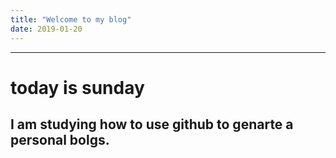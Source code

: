 ```yaml
---
title: "Welcome to my blog"
date: 2019-01-20
---
```


---
# today is sunday
I am studying how to use github to genarte a personal bolgs.
---
